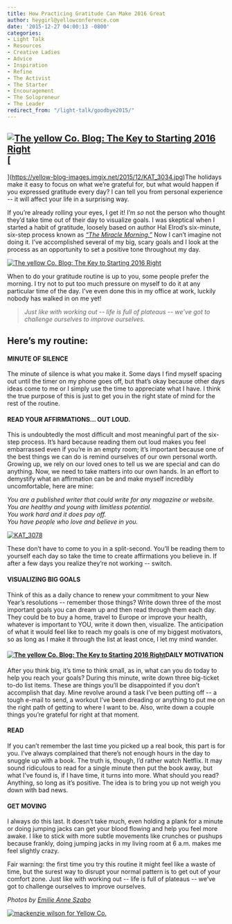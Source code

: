 ```yaml
---
title: How Practicing Gratitude Can Make 2016 Great
author: heygirl@yellowconference.com
date: '2015-12-27 04:00:13 -0800'
categories:
- Light Talk
- Resources
- Creative Ladies
- Advice
- Inspiration
- Refine
- The Activist
- The Starter
- Encouragement
- The Solopreneur
- The Leader
redirect_from: "/light-talk/goodbye2015/"
---
```


## [![The yellow Co. Blog: The Key to Starting 2016 Right](https://yellow-blog-images.imgix.net/2015/12/KAT_3110.jpg)](https://yellow-blog-images.imgix.net/2015/12/KAT_3110.jpg)[  
](https://yellow-blog-images.imgix.net/2015/12/KAT_3034.jpg)The holidays make it easy to focus on what we’re grateful for, but what would happen if you expressed gratitude every day? I can tell you from personal experience -- it will affect your life in a surprising way.

If you’re already rolling your eyes, I get it! I’m _so_ not the person who thought they’d take time out of their day to visualize goals. I was skeptical when I started a habit of gratitude, loosely based on author Hal Elrod’s six-minute, six-step process known as _[“The Miracle Morning.”](http://halelrod.com/6-minute-miracle-morning/)_ Now I can’t imagine not doing it. I’ve accomplished several of my big, scary goals and I look at the process as an opportunity to set a positive tone throughout my day.

[![The yellow Co. Blog: The Key to Starting 2016 Right](https://yellow-blog-images.imgix.net/2015/12/KAT_3200.jpg)](https://yellow-blog-images.imgix.net/2015/12/KAT_3200.jpg)

When to do your gratitude routine is up to you, some people prefer the morning. I try not to put too much pressure on myself to do it at any particular time of the day. I’ve even done this in my office at work, luckily nobody has walked in on me yet!

> _Just like with working out -- life is full of plateaus -- we’ve got to challenge ourselves to improve ourselves._

## Here’s my routine:

#### **MINUTE OF SILENCE**

The minute of silence is what you make it. Some days I find myself spacing out until the timer on my phone goes off, but that’s okay because other days ideas come to me or I simply use the time to appreciate what I have. I think the true purpose of this is just to get you in the right state of mind for the rest of the routine.

#### **READ YOUR AFFIRMATIONS… OUT LOUD.**

This is undoubtedly the most difficult and most meaningful part of the six-step process. It’s hard because reading them out loud makes you feel embarrassed even if you’re in an empty room; it’s important because one of the best things we can do is remind ourselves of our own personal worth. Growing up, we rely on our loved ones to tell us we are special and can do anything. Now, we need to take matters into our own hands. In an effort to demystify what an affirmation can be and make myself incredibly uncomfortable, here are mine:

_You are a published writer that could write for any magazine or website.  
You are healthy and young with limitless potential.  
You work hard and it does pay off.  
You have people who love and believe in you._

[![KAT_3078](https://yellow-blog-images.imgix.net/2015/12/KAT_3078.jpg)](https://yellow-blog-images.imgix.net/2015/12/KAT_3078.jpg)

These don’t have to come to you in a split-second. You’ll be reading them to yourself each day so take the time to create affirmations you believe in. If after a few days you realize they’re not working -- switch.

#### **VISUALIZING BIG GOALS**

Think of this as a daily chance to renew your commitment to your New Year’s resolutions -- remember those things? Write down three of the most important goals you can dream up and then read through them each day. They could be to buy a home, travel to Europe or improve your health, whatever is important to YOU, write it down then, visualize. The anticipation of what it would feel like to reach my goals is one of my biggest motivators, so as long as I make it through the list at least once, I let my mind wander.

#### **[![The yellow Co. Blog: The Key to Starting 2016 Right](https://yellow-blog-images.imgix.net/2015/12/KAT_3198.jpg)](https://yellow-blog-images.imgix.net/2015/12/KAT_3198.jpg)DAILY MOTIVATION**

After you think big, it’s time to think small, as in, what can you do today to help you reach your goals? During this minute, write down three big-ticket to-do list items. These are things you’ll be disappointed if you don’t accomplish that day. Mine revolve around a task I’ve been putting off -- a tough e-mail to send, a workout I’ve been dreading or anything to put me on the right path of getting to where I want to be. Also, write down a couple things you’re grateful for right at that moment.

#### **READ**

If you can’t remember the last time you picked up a real book, this part is for you. I’ve always complained that there’s not enough hours in the day to snuggle up with a book. The truth is, though, I’d rather watch Netflix. It may sound ridiculous to read for a single minute then put the book away, but what I’ve found is, if I have time, it turns into more. What should you read? Anything, so long as it’s positive. The idea is to bring you up not weigh you down with bad news.

#### **GET MOVING**

I always do this last. It doesn’t take much, even holding a plank for a minute or doing jumping jacks can get your blood flowing and help you feel more awake. I like to stick with more subtle movements like crunches or pushups because frankly, doing jumping jacks in my living room at 6 a.m. makes me feel slightly crazy.

Fair warning: the first time you try this routine it might feel like a waste of time, but the surest way to disrupt your normal pattern is to get out of your comfort zone. Just like with working out -- life is full of plateaus -- we’ve got to challenge ourselves to improve ourselves.

_Photos by [Emilie Anne Szabo](http://www.emilieanneszabo.com/)_

[![mackenzie wilson for Yellow Co.](https://yellow-blog-images.imgix.net/2015/12/mackenziewilson.jpg)](http://www.mackenzie-wilson.com/)
